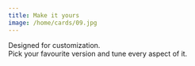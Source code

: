 ```yaml
---
title: Make it yours
image: /home/cards/09.jpg
---
```


Designed for customization.  
Pick your favourite version and tune every aspect of it.